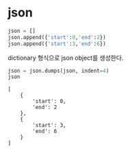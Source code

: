 # json

```python
json = []
json.append({'start':0,'end':2})
json.append({'start':3,'end':6})
```
dictionary 형식으로 json object를 생성한다.
```python
json = json.dumps(json, indent=4)
json
```
```
[
    {
        'start': 0,
        'end': 2
    },
    {
        'start': 3,
        'end': 6
    }
]
```
